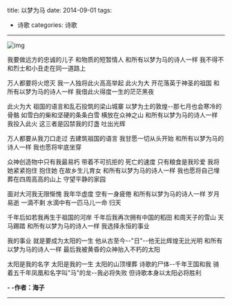title: 以梦为马
date: 2014-09-01
tags:
- 诗歌
categories: 诗歌
---



![img](http://7xk15u.com1.z0.glb.clouddn.com/马背夫人1.jpg)



我要做远方的忠诚的儿子 
和物质的短暂情人 
和所有以梦为马的诗人一样 
我不得不和烈士和小丑走在同一道路上 

万人都要将火熄灭 我一人独将此火高高举起 
此火为大 开花落英于神圣的祖国 
和所有以梦为马的诗人一样 
我借此火得度一生的茫茫黑夜 

<!-- more -->

此火为大 祖国的语言和乱石投筑的梁山城寨 
以梦为土的敦煌--那七月也会寒冷的骨骼 
如雪白的柴和坚硬的条条白雪 横放在众神之山 
和所有以梦为马的诗人一样 
我投入此火 这三者是囚禁我的灯盏 吐出光辉 

万人都要从我刀口走过 去建筑祖国的语言 
我甘愿一切从头开始 
和所有以梦为马的诗人一样 
我也愿将牢底坐穿 

众神创造物中只有我最易朽 带着不可抗拒的 死亡的速度 
只有粮食是我珍爱 我将她紧紧抱住 抱住她 在故乡生儿育女 
和所有以梦为马的诗人一样 
我也愿将自己埋葬在四周高高的山上 守望平静的家园 

面对大河我无限惭愧 
我年华虚度 空有一身疲倦 
和所有以梦为马的诗人一样 
岁月易逝 一滴不剩 水滴中有一匹马儿一命 归天 

千年后如若我再生于祖国的河岸 
千年后我再次拥有中国的稻田 和周天子的雪山 天马踢踏 
和所有以梦为马的诗人一样 
我选择永恒的事业 

我的事业 就是要成为太阳的一生 
他从古至今--"日"--他无比辉煌无比光明 
和所有以梦为马的诗人一样 
最后我被黄昏的众神抬入不朽的太阳 

太阳是我的名字 
太阳是我的一生 
太阳的山顶埋葬 诗歌的尸体--千年王国和我 
骑着五千年凤凰和名字叫"马"的龙--我必将失败 
但诗歌本身以太阳必将胜利


**- -作者：海子**


-------------------

